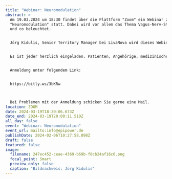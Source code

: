 ```yaml
---
title: "Webinar: Neuromodulation"
abstract: >
  Am 19.03.2024 um 18:30 findet über die Plattform "Zoom" ein Webinar zum Thema
  "Neuromodulation" statt. Dabei wird vor allem das Thema Vagus-Nerv-Stimulator
  und co beleuchtet.


  Jörg Kidulis, Senior Territory Manager bei LivaNova wird dieses Webinar halten.


  Es ist jeder herzlich eingeladen. Patienten, Angehörige, medizinisches Fachpersonal, Interessierte, etc.


  Anmeldung unter folgendem Link:


  https://bitly.ws/3bKRw



  Bei Problemen mit der Anmeldung schicken Sie gerne eine Mail.
location: ZOOM
date: 2024-03-19T18:30:06.673Z
date_end: 2024-03-19T20:00:11.510Z
all_day: false
event: "Webinar: Neuromodulation"
event_url: mailto:info@epipower.de
publishDate: 2024-02-06T10:27:58.898Z
draft: false
featured: false
image:
  filename: 247ec452-ceae-4369-b69b-f0cb24af16c6.png
  focal_point: Smart
  preview_only: false
  caption: "Bildnachweis: Jörg Kidulis"
---
```

